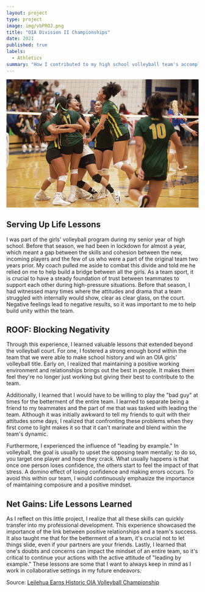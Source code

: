 ```yaml
---
layout: project
type: project
image: img/vbPROJ.png
title: "OIA Division II Championships"
date: 2021
published: true
labels:
  - Athletics
summary: "How I contributed to my high school volleyball team's accomplishments as a senior."
---
```


<img class="img-fluid" src="../img/vb.jpg">

## Serving Up Life Lessons

I was part of the girls' volleyball program during my senior year of high school. Before that season, we had been in lockdown for almost a year, which meant a gap between the skills and cohesion between the new, incoming players and the few of us who were a part of the original team two years prior. My coach pulled me aside to combat this divide and told me he relied on me to help build a bridge between all the girls. As a team sport, it is crucial to have a steady foundation of trust between teammates to support each other during high-pressure situations. Before that season, I had witnessed many times where the attitudes and drama that a team struggled with internally would show, clear as clear glass, on the court. Negative feelings lead to negative results, so it was important to me to help build unity within the team.

## ROOF: Blocking Negativity
Through this experience, I learned valuable lessons that extended beyond the volleyball court. For one, I fostered a strong enough bond within the team that we were able to make school history and win an OIA girls' volleyball title. Early on, I realized that maintaining a positive working environment and relationships brings out the best in people. It makes them feel they're no longer just working but giving their best to contribute to the team. 

Additionally, I learned that I would have to be willing to play the "bad guy" at times for the betterment of the entire team. I learned to separate being a friend to my teammates and the part of me that was tasked with leading the team. Although it was initially awkward to tell my friends to quit with their attitudes some days, I realized that confronting these problems when they first come to light makes it so that it can't marinate and blend within the team's dynamic. 

Furthermore, I experienced the influence of "leading by example." In volleyball, the goal is usually to upset the opposing team mentally; to do so, you target one player and hope they crack. What usually happens is that once one person loses confidence, the others start to feel the impact of that stress. A domino effect of losing confidence and making errors occurs. To avoid this within our team, I would continuously emphasize the importance of maintaining composure and a positive mindset. 

## Net Gains: Life Lessons Learned

As I reflect on this little project, I realize that all these skills can quickly transfer into my professional development. This experience showcased the importance of the link between positive relationships and a team's success. It also taught me that for the betterment of a team, it's crucial not to let things slide, even if your partners are your friends. Lastly, I learned that one's doubts and concerns can impact the mindset of an entire team, so it's critical to continue your actions with the active attitude of "leading by example." These lessons are some that I want to always keep in mind as I work in collaborative settings in my future endeavors.

Source: <a href="https://www.staradvertiser.com/2021/12/03/sports/hawaii-prep-world/leilehua-earns-historic-oia-volleyball-championship/">Leilehua Earns Historic OIA Volleyball Championship</a>
